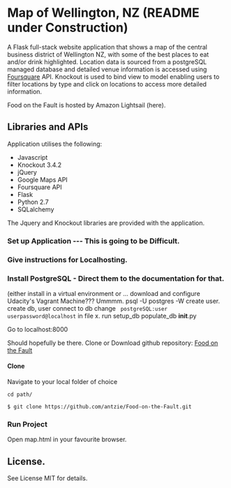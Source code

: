 # Map of Wellington, NZ (README under Construction)
A Flask full-stack website application that shows a map of the central business district of Wellington NZ, with some of the best places to eat and/or drink highlighted. Location data is sourced from a postgreSQL managed database and detailed venue information is accessed using [Foursquare](https://foursquare.com) API. Knockout is used to bind view to model enabling users to filter locations by type and click on locations to access more detailed information. 

Food on the Fault is hosted by Amazon Lightsail (here).

## Libraries and APIs
Application utilises the following: 
- Javascript
- Knockout 3.4.2
- jQuery
- Google Maps API
- Foursquare API
- Flask
- Python 2.7
- SQLalchemy

The Jquery and Knockout libraries are provided with the application.

### Set up Application --- This is going to be Difficult. 
### Give instructions for Localhosting. 
### Install PostgreSQL - Direct them to the documentation for that. 
(either install in a virtual environment or ... download and configure Udacity's Vagrant Machine???  Ummmm.
psql -U postgres -W
create user.
create db, user
connect to db
change ``` postgreSQL:user userpassword@localhost``` in file x. 
run setup_db
populate_db
__init__.py

Go to localhost:8000

Should hopefully be there. 
Clone or Download github repository: [Food on the Fault](https://github.com/antzie/Food-on-the-Fault)

#### Clone
Navigate to your local folder of choice
```
cd path/
```
```
$ git clone https://github.com/antzie/Food-on-the-Fault.git
```
### Run Project
Open map.html in your favourite browser.

## License.
See License MIT for details.
